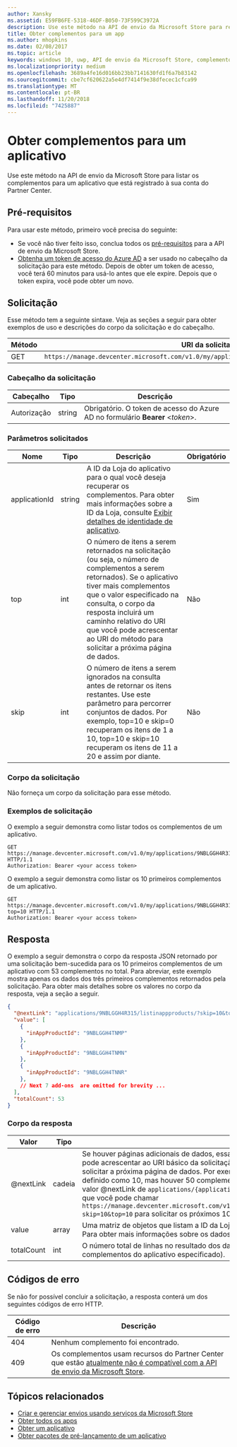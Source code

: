 ```yaml
---
author: Xansky
ms.assetid: E59FB6FE-5318-46DF-B050-73F599C3972A
description: Use este método na API de envio da Microsoft Store para recuperar informações sobre as compras no aplicativo para um aplicativo que está registrado para o Partner Center.
title: Obter complementos para um app
ms.author: mhopkins
ms.date: 02/08/2017
ms.topic: article
keywords: windows 10, uwp, API de envio da Microsoft Store, complementos, produtos no aplicativo, IAPs
ms.localizationpriority: medium
ms.openlocfilehash: 3689a4fe16d016bb23bb7141630fd1f6a7b83142
ms.sourcegitcommit: cbe7cf620622a5e4df7414f9e38dfecec1cfca99
ms.translationtype: MT
ms.contentlocale: pt-BR
ms.lasthandoff: 11/20/2018
ms.locfileid: "7425887"
---
```

# <a name="get-add-ons-for-an-app"></a>Obter complementos para um aplicativo

Use este método na API de envio da Microsoft Store para listar os complementos para um aplicativo que está registrado à sua conta do Partner Center.

## <a name="prerequisites"></a>Pré-requisitos

Para usar este método, primeiro você precisa do seguinte:

* Se você não tiver feito isso, conclua todos os [pré-requisitos](create-and-manage-submissions-using-windows-store-services.md#prerequisites) para a API de envio da Microsoft Store.
* [Obtenha um token de acesso do Azure AD](create-and-manage-submissions-using-windows-store-services.md#obtain-an-azure-ad-access-token) a ser usado no cabeçalho da solicitação para este método. Depois de obter um token de acesso, você terá 60 minutos para usá-lo antes que ele expire. Depois que o token expira, você pode obter um novo.

## <a name="request"></a>Solicitação

Esse método tem a seguinte sintaxe. Veja as seções a seguir para obter exemplos de uso e descrições do corpo da solicitação e do cabeçalho.

| Método | URI da solicitação                                                      |
|--------|------------------------------------------------------------------|
| GET    | ```https://manage.devcenter.microsoft.com/v1.0/my/applications/{applicationId}/listinappproducts``` |


### <a name="request-header"></a>Cabeçalho da solicitação

| Cabeçalho        | Tipo   | Descrição                                                                 |
|---------------|--------|-----------------------------------------------------------------------------|
| Autorização | string | Obrigatório. O token de acesso do Azure AD no formulário **Bearer** &lt;*token*&gt;. |


### <a name="request-parameters"></a>Parâmetros solicitados


|  Nome  |  Tipo  |  Descrição  |  Obrigatório  |
|------|------|------|------|
|  applicationId  |  string  |  A ID da Loja do aplicativo para o qual você deseja recuperar os complementos. Para obter mais informações sobre a ID da Loja, consulte [Exibir detalhes de identidade de aplicativo](https://msdn.microsoft.com/windows/uwp/publish/view-app-identity-details).  |  Sim  |
|  top  |  int  |  O número de itens a serem retornados na solicitação (ou seja, o número de complementos a serem retornados). Se o aplicativo tiver mais complementos que o valor especificado na consulta, o corpo da resposta incluirá um caminho relativo do URI que você pode acrescentar ao URI do método para solicitar a próxima página de dados.  |  Não  |
|  skip |  int  | O número de itens a serem ignorados na consulta antes de retornar os itens restantes. Use este parâmetro para percorrer conjuntos de dados. Por exemplo, top=10 e skip=0 recuperam os itens de 1 a 10, top=10 e skip=10 recuperam os itens de 11 a 20 e assim por diante.   |  Não  |


### <a name="request-body"></a>Corpo da solicitação

Não forneça um corpo da solicitação para esse método.

### <a name="request-examples"></a>Exemplos de solicitação

O exemplo a seguir demonstra como listar todos os complementos de um aplicativo.

```
GET https://manage.devcenter.microsoft.com/v1.0/my/applications/9NBLGGH4R315/listinappproducts HTTP/1.1
Authorization: Bearer <your access token>
```

O exemplo a seguir demonstra como listar os 10 primeiros complementos de um aplicativo.

```
GET https://manage.devcenter.microsoft.com/v1.0/my/applications/9NBLGGH4R315/listinappproducts?top=10 HTTP/1.1
Authorization: Bearer <your access token>
```

## <a name="response"></a>Resposta

O exemplo a seguir demonstra o corpo da resposta JSON retornado por uma solicitação bem-sucedida para os 10 primeiros complementos de um aplicativo com 53 complementos no total. Para abreviar, este exemplo mostra apenas os dados dos três primeiros complementos retornados pela solicitação. Para obter mais detalhes sobre os valores no corpo da resposta, veja a seção a seguir.

```json
{
  "@nextLink": "applications/9NBLGGH4R315/listinappproducts/?skip=10&top=10",
  "value": [
    {
      "inAppProductId": "9NBLGGH4TNMP"
    },
    {
      "inAppProductId": "9NBLGGH4TNMN"
    },
    {
      "inAppProductId": "9NBLGGH4TNNR"
    },
    // Next 7 add-ons  are omitted for brevity ...
  ],
  "totalCount": 53
}
```

### <a name="response-body"></a>Corpo da resposta

| Valor      | Tipo   | Descrição                                                                                                                                                                                                                                                                         |
|------------|--------|----------------------------------------------------------------------------------------------------------------------------------------------------------------------------------------------------------------------------------------------------------------------------------------|
| @nextLink  | cadeia | Se houver páginas adicionais de dados, essa cadeia de caracteres terá um caminho relativo que você pode acrescentar ao URI básico da solicitação ```https://manage.devcenter.microsoft.com/v1.0/my/``` para solicitar a próxima página de dados. Por exemplo, se o parâmetro *top* do corpo da solicitação inicial for definido como 10, mas houver 50 complementos para o aplicativo, o corpo da resposta incluirá um valor @nextLink de ```applications/{applicationid}/listinappproducts/?skip=10&top=10```, o que indica que você pode chamar ```https://manage.devcenter.microsoft.com/v1.0/my/applications/{applicationid}/listinappproducts/?skip=10&top=10``` para solicitar os próximos 10 complementos. |
| value      | array  | Uma matriz de objetos que listam a ID da Loja de cada complemento para o aplicativo especificado. Para obter mais informações sobre os dados em cada objeto, consulte [recurso do complemento](get-app-data.md#add-on-object).                                                                                                                           |
| totalCount | int    | O número total de linhas no resultado dos dados da consulta (ou seja, o número total de complementos do aplicativo especificado).    |


## <a name="error-codes"></a>Códigos de erro

Se não for possível concluir a solicitação, a resposta conterá um dos seguintes códigos de erro HTTP.

| Código de erro |  Descrição   |
|--------|------------------|
| 404  | Nenhum complemento foi encontrado. |
| 409  | Os complementos usam recursos do Partner Center que estão [atualmente não é compatível com a API de envio da Microsoft Store](create-and-manage-submissions-using-windows-store-services.md#not_supported).  |


## <a name="related-topics"></a>Tópicos relacionados

* [Criar e gerenciar envios usando serviços da Microsoft Store](create-and-manage-submissions-using-windows-store-services.md)
* [Obter todos os apps](get-all-apps.md)
* [Obter um aplicativo](get-an-app.md)
* [Obter pacotes de pré-lançamento de um aplicativo](get-flights-for-an-app.md)
